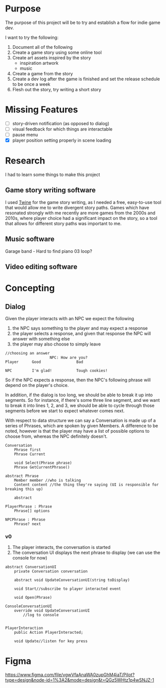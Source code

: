 # Purpose
The purpose of this project will be to try and establish a flow for indie game dev.

I want to try the following:
1. Document all of the following 
1. Create a game story using some online tool
1. Create art assets inspired by the story
    - inspiration artwork
    - music
1. Create a game from the story
1. Create a dev log after the game is finished and set the release schedule to be once a week
1. Flesh out the story, try writing a short story

# Missing Features
- [ ] story-driven notification (as opposed to dialog)
- [ ] visual feedback for which things are interactable
- [ ] pause menu
- [x] player position setting properly in scene loading

# Research
I had to learn some things to make this project
## Game story writing software
I used [Twine](https://twinery.org/cookbook/index.html) for the game story writing, as I needed a free, easy-to-use tool that would allow me to write divergent story paths. Games which have resonated strongly with me recently are more games from the 2000s and 2010s, where player choice had a significant impact on the story, so a tool that allows for different story paths was important to me.
## Music software
Garage band
    - Hard to find piano 03 loop?
## Video editing software

# Concepting
## Dialog
Given the player interacts with an NPC we expect the following
1. the NPC says something to the player and may expect a response
1. the player selects a response, and given that response the NPC will answer with something else
1. the player may also choose to simply leave

```
//choosing an answer
                    NPC: How are you?
Player      Good                Bad                               

NPC         I'm glad!           Tough cookies!
```

So if the NPC expects a response, then the NPC's following phrase will depend on the player's choice.

In addition, if the dialog is too long, we should be able to break it up into segments. So for instance, if there's some three line segment, and we want to break it into lines 1, 2, and 3, we should be able to cycle through those segments before we start to expect whatever comes next.

With respect to data structure we can say a Conversation is made up of a series of Phrases, which are spoken by given Members. A difference to be noted, however is that the player may have a list of possible options to choose from, whereas the NPC definitely doesn't.
```
Conversation
    Phrase first
    Phrase Current

    void Select(Phrase phrase)
    Phrase GetCurrentPhrase()

abstract Phrase
    Member member //who is talking
    Content content //the thing they're saying (UI is responsible for breaking this up)

    abstract 

PlayerPhrase : Phrase
    Phrase[] options    

NPCPhrase : Phrase 
    Phrase? next
```
### v0
1. The player interacts, the conversation is started
1. The conversation UI displays the next phrase to display (we can use the console for now)
```
abstract ConversationUI
    private Conversation conversation

    abstract void UpdateConversationUI(string toDisplay)

    void Start//subscribe to player interacted event

    void Open(Phrase)

ConsoleConversationUI
    override void UpdateConversationUI
        //log to console


PlayerInteraction
    public Action PlayerInteracted;

    void Update//listen for key press
```

# Figma
https://www.figma.com/file/vgwVfaAnaWA0zupGhM4iaT/Pilot?type=design&node-id=1%3A2&mode=design&t=QGz5WHtz1p4wSNJZ-1